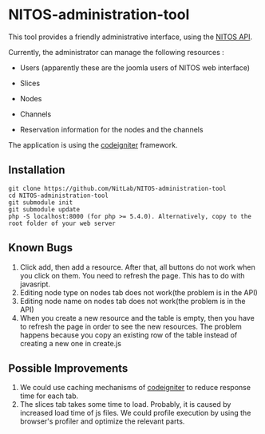 NITOS-administration-tool
=========================

This tool provides a friendly administrative interface, using the [NITOS API](https://github.com/NitLab/Nitos_api).

Currently, the administrator can manage the following resources : 

  * Users (apparently these are the joomla users of NITOS web interface)

  * Slices

  * Nodes
  
  * Channels

  * Reservation information for the nodes and the channels

The application is using the [codeigniter](http://ellislab.com/codeigniter/user-guide/) framework.

## Installation 

```
git clone https://github.com/NitLab/NITOS-administration-tool
cd NITOS-administration-tool
git submodule init
git submodule update
php -S localhost:8000 (for php >= 5.4.0). Alternatively, copy to the root folder of your web server
```

## Known Bugs 

  1. Click add, then add a resource. After that, all buttons do not work when you click on them. You need to refresh the page. This has to do with javasript.
  2. Editing node type on nodes tab does not work(the problem is in the API)
  3. Editing node name on nodes tab does not work(the problem is in the API)
  4. When you create a new resource and the table is empty, then you have to refresh the page in order to see the new resources. The problem happens because you copy an existing row of the table instead of creating a new one in create.js


## Possible Improvements 

  1. We could use caching mechanisms of [codeigniter](http://ellislab.com/codeigniter/user-guide/) to reduce response time for each tab. 
  2. The slices tab takes some time to load. Probably, it is caused by increased load time of js files. We could profile execution by using the browser's profiler and optimize the relevant parts.
